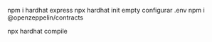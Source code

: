 npm i hardhat express
npx hardhat init
empty
configurar .env
npm i @openzeppelin/contracts

npx hardhat compile
